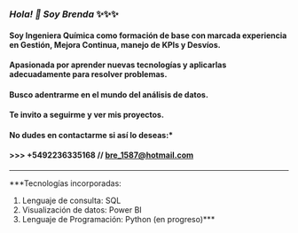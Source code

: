 ### *Hola! 👋 Soy Brenda* ✨✨✨

#### Soy Ingeniera Química como formación de base con marcada experiencia en Gestión, Mejora Continua, manejo de KPIs y Desvíos.

#### Apasionada por aprender nuevas tecnologías y aplicarlas adecuadamente para resolver problemas.

#### Busco adentrarme en el mundo del análisis de datos. 

#### Te invito a seguirme y ver mis proyectos.

#### No dudes en contactarme si así lo deseas:*

####                 >>>         +5492236335168   //    bre_1587@hotmail.com

___

***Tecnologías incorporadas:

1.  Lenguaje de consulta: SQL
2.  Visualización de datos: Power BI
3.  Lenguaje de Programación: Python (en progreso)***


<!--
**VigBren/VigBren** is a ✨ _special_ ✨ repository because its `README.md` (this file) appears on your GitHub profile.

Here are some ideas to get you started:

- 🔭 I’m currently working on ...
- 🌱 I’m currently learning ...
- 👯 I’m looking to collaborate on ...
- 🤔 I’m looking for help with ...
- 💬 Ask me about ...
- 📫 How to reach me: ...
- 😄 Pronouns: ...
- ⚡ Fun fact: ...
-->
